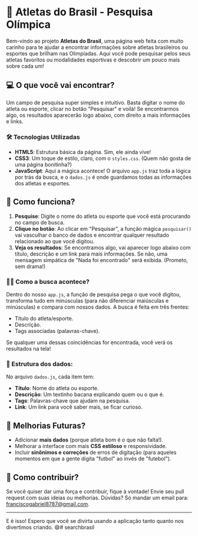 # 🏅 Atletas do Brasil - Pesquisa Olímpica

Bem-vindo ao projeto **Atletas do Brasil**, uma página web feita com muito carinho para te ajudar a encontrar informações sobre atletas brasileiros ou esportes que brilham nas Olimpíadas. Aqui você pode pesquisar pelos seus atletas favoritos ou modalidades esportivas e descobrir um pouco mais sobre cada um!

## 💻 O que você vai encontrar?

Um campo de pesquisa super simples e intuitivo. Basta digitar o nome do atleta ou esporte, clicar no botão "Pesquisar" e voilà! Se encontrarmos algo, os resultados aparecerão logo abaixo, com direito a mais informações e links.

### 🛠️ Tecnologias Utilizadas

- **HTML5**: Estrutura básica da página. Sim, ele ainda vive!
- **CSS3**: Um toque de estilo, claro, com o `styles.css`. (Quem não gosta de uma página bonitinha?)
- **JavaScript**: Aqui a mágica acontece! O arquivo `app.js` traz toda a lógica por trás da busca, e o `dados.js` é onde guardamos todas as informações dos atletas e esportes.
  
## 🚀 Como funciona?

1. **Pesquise**: Digite o nome do atleta ou esporte que você está procurando no campo de busca.
2. **Clique no botão**: Ao clicar em "Pesquisar", a função mágica `pesquisar()` vai vasculhar o banco de dados e encontrar qualquer resultado relacionado ao que você digitou.
3. **Veja os resultados**: Se encontramos algo, vai aparecer logo abaixo com título, descrição e um link para mais informações. Se não, uma mensagem simpática de "Nada foi encontrado" será exibida. (Prometo, sem drama!)

### 🧙‍♂️ Como a busca acontece?

Dentro do nosso `app.js`, a função de pesquisa pega o que você digitou, transforma tudo em minúsculas (para não diferenciar maiúsculas e minúsculas) e compara com nossos dados. A busca é feita em três frentes:
- Título do atleta/esporte.
- Descrição.
- Tags associadas (palavras-chave).

Se qualquer uma dessas coincidências for encontrada, você verá os resultados na tela!

### 📝 Estrutura dos dados:

No arquivo `dados.js`, cada item tem:
- **Título**: Nome do atleta ou esporte.
- **Descrição**: Um textinho bacana explicando quem ou o que é.
- **Tags**: Palavras-chave que ajudam na pesquisa.
- **Link**: Um link para você saber mais, se ficar curioso.

## 🔮 Melhorias Futuras?

- Adicionar **mais dados** (porque atleta bom é o que não falta!).
- Melhorar a interface com mais **CSS estiloso** e responsividade.
- Incluir **sinônimos e correções** de erros de digitação (para aqueles momentos em que a gente digita "futbol" ao invés de "futebol").

## 📝 Como contribuir?

Se você quiser dar uma força e contribuir, fique à vontade! Envie seu pull request com suas ideias ou melhorias. Dúvidas? Só mandar um email para: [franciscogabriel8787@gmail.com](mailto:franciscogabriel8787@gmail.com).

---

E é isso! Espero que você se divirta usando a aplicação tanto quanto nos divertimos criando. 😄# searchbrasil
